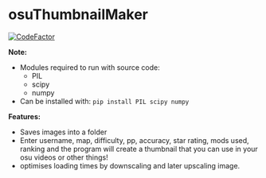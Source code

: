 # osuThumbnailMaker
[![CodeFactor](https://www.codefactor.io/repository/github/melonis45/osuthumbnailmaker/badge)](https://www.codefactor.io/repository/github/melonis45/osuthumbnailmaker)

**Note:**
* Modules required to run with source code:
    * PIL
    * scipy
    * numpy
* Can be installed with: `pip install PIL scipy numpy`

**Features:**
* Saves images into a folder
* Enter username, map, difficulty, pp, accuracy, star rating, mods used, ranking and the program will create a thumbnail that you can use in your osu videos or other things!
* optimises loading times by downscaling and later upscaling image.

